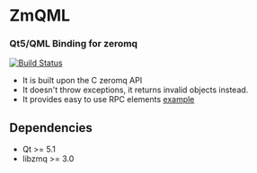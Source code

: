 # ZmQML
### Qt5/QML Binding for zeromq

[![Build Status](https://travis-ci.org/rferrazz/zmqml.svg?branch=master)](https://travis-ci.org/rferrazz/zmqml)

 - It is built upon the C zeromq API
 - It doesn't throw exceptions, it returns invalid objects instead.
 - It provides easy to use RPC elements [example](https://github.com/rferrazz/zmqml/blob/master/examples/rpc/main.qml)

Dependencies
-------------

 - Qt >= 5.1
 - libzmq >= 3.0

